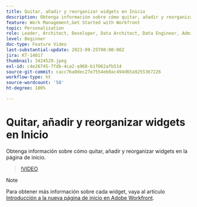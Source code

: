 ```yaml
---
title: Quitar, añadir y reorganizar widgets en Inicio
description: Obtenga información sobre cómo quitar, añadir y reorganizar widgets en la página de inicio.
feature: Work Management,Get Started with Workfront
topic: Personalization
role: Leader, Architect, Developer, Data Architect, Data Engineer, Admin, User
level: Beginner
doc-type: Feature Video
last-substantial-update: 2023-09-25T00:00:00Z
jira: KT-14017
thumbnail: 3424529.jpeg
exl-id: c4e26745-7fdb-4ca2-a968-b1f062afb514
source-git-commit: cacc76a0dec27e7554eb0ac494d65a9255367226
workflow-type: ht
source-wordcount: '58'
ht-degree: 100%

---
```


# Quitar, añadir y reorganizar widgets en Inicio

Obtenga información sobre cómo quitar, añadir y reorganizar widgets en la página de inicio.

>[!VIDEO](https://video.tv.adobe.com/v/3424529/?quality=12&learn=on)


>[!NOTE]
>
> Para obtener más información sobre cada widget, vaya al artículo [Introducción a la nueva página de inicio en Adobe Workfront](https://experienceleague.adobe.com/docs/workfront/using/basics/home/new-home/get-started-with-new-home.html?lang=es).

